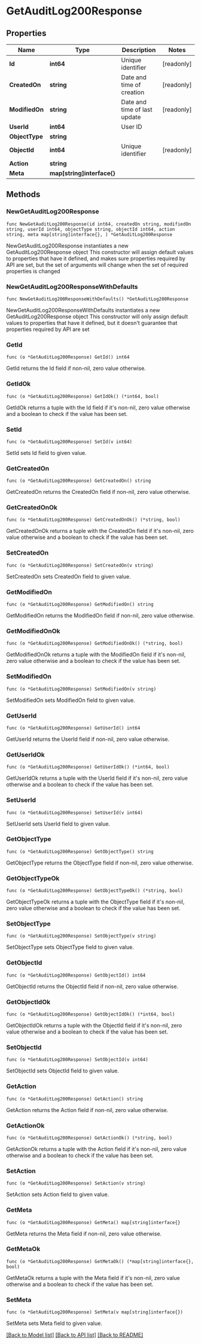# GetAuditLog200Response

## Properties

Name | Type | Description | Notes
------------ | ------------- | ------------- | -------------
**Id** | **int64** | Unique identifier | [readonly] 
**CreatedOn** | **string** | Date and time of creation | [readonly] 
**ModifiedOn** | **string** | Date and time of last update | [readonly] 
**UserId** | **int64** | User ID | 
**ObjectType** | **string** |  | 
**ObjectId** | **int64** | Unique identifier | [readonly] 
**Action** | **string** |  | 
**Meta** | **map[string]interface{}** |  | 

## Methods

### NewGetAuditLog200Response

`func NewGetAuditLog200Response(id int64, createdOn string, modifiedOn string, userId int64, objectType string, objectId int64, action string, meta map[string]interface{}, ) *GetAuditLog200Response`

NewGetAuditLog200Response instantiates a new GetAuditLog200Response object
This constructor will assign default values to properties that have it defined,
and makes sure properties required by API are set, but the set of arguments
will change when the set of required properties is changed

### NewGetAuditLog200ResponseWithDefaults

`func NewGetAuditLog200ResponseWithDefaults() *GetAuditLog200Response`

NewGetAuditLog200ResponseWithDefaults instantiates a new GetAuditLog200Response object
This constructor will only assign default values to properties that have it defined,
but it doesn't guarantee that properties required by API are set

### GetId

`func (o *GetAuditLog200Response) GetId() int64`

GetId returns the Id field if non-nil, zero value otherwise.

### GetIdOk

`func (o *GetAuditLog200Response) GetIdOk() (*int64, bool)`

GetIdOk returns a tuple with the Id field if it's non-nil, zero value otherwise
and a boolean to check if the value has been set.

### SetId

`func (o *GetAuditLog200Response) SetId(v int64)`

SetId sets Id field to given value.


### GetCreatedOn

`func (o *GetAuditLog200Response) GetCreatedOn() string`

GetCreatedOn returns the CreatedOn field if non-nil, zero value otherwise.

### GetCreatedOnOk

`func (o *GetAuditLog200Response) GetCreatedOnOk() (*string, bool)`

GetCreatedOnOk returns a tuple with the CreatedOn field if it's non-nil, zero value otherwise
and a boolean to check if the value has been set.

### SetCreatedOn

`func (o *GetAuditLog200Response) SetCreatedOn(v string)`

SetCreatedOn sets CreatedOn field to given value.


### GetModifiedOn

`func (o *GetAuditLog200Response) GetModifiedOn() string`

GetModifiedOn returns the ModifiedOn field if non-nil, zero value otherwise.

### GetModifiedOnOk

`func (o *GetAuditLog200Response) GetModifiedOnOk() (*string, bool)`

GetModifiedOnOk returns a tuple with the ModifiedOn field if it's non-nil, zero value otherwise
and a boolean to check if the value has been set.

### SetModifiedOn

`func (o *GetAuditLog200Response) SetModifiedOn(v string)`

SetModifiedOn sets ModifiedOn field to given value.


### GetUserId

`func (o *GetAuditLog200Response) GetUserId() int64`

GetUserId returns the UserId field if non-nil, zero value otherwise.

### GetUserIdOk

`func (o *GetAuditLog200Response) GetUserIdOk() (*int64, bool)`

GetUserIdOk returns a tuple with the UserId field if it's non-nil, zero value otherwise
and a boolean to check if the value has been set.

### SetUserId

`func (o *GetAuditLog200Response) SetUserId(v int64)`

SetUserId sets UserId field to given value.


### GetObjectType

`func (o *GetAuditLog200Response) GetObjectType() string`

GetObjectType returns the ObjectType field if non-nil, zero value otherwise.

### GetObjectTypeOk

`func (o *GetAuditLog200Response) GetObjectTypeOk() (*string, bool)`

GetObjectTypeOk returns a tuple with the ObjectType field if it's non-nil, zero value otherwise
and a boolean to check if the value has been set.

### SetObjectType

`func (o *GetAuditLog200Response) SetObjectType(v string)`

SetObjectType sets ObjectType field to given value.


### GetObjectId

`func (o *GetAuditLog200Response) GetObjectId() int64`

GetObjectId returns the ObjectId field if non-nil, zero value otherwise.

### GetObjectIdOk

`func (o *GetAuditLog200Response) GetObjectIdOk() (*int64, bool)`

GetObjectIdOk returns a tuple with the ObjectId field if it's non-nil, zero value otherwise
and a boolean to check if the value has been set.

### SetObjectId

`func (o *GetAuditLog200Response) SetObjectId(v int64)`

SetObjectId sets ObjectId field to given value.


### GetAction

`func (o *GetAuditLog200Response) GetAction() string`

GetAction returns the Action field if non-nil, zero value otherwise.

### GetActionOk

`func (o *GetAuditLog200Response) GetActionOk() (*string, bool)`

GetActionOk returns a tuple with the Action field if it's non-nil, zero value otherwise
and a boolean to check if the value has been set.

### SetAction

`func (o *GetAuditLog200Response) SetAction(v string)`

SetAction sets Action field to given value.


### GetMeta

`func (o *GetAuditLog200Response) GetMeta() map[string]interface{}`

GetMeta returns the Meta field if non-nil, zero value otherwise.

### GetMetaOk

`func (o *GetAuditLog200Response) GetMetaOk() (*map[string]interface{}, bool)`

GetMetaOk returns a tuple with the Meta field if it's non-nil, zero value otherwise
and a boolean to check if the value has been set.

### SetMeta

`func (o *GetAuditLog200Response) SetMeta(v map[string]interface{})`

SetMeta sets Meta field to given value.



[[Back to Model list]](../README.md#documentation-for-models) [[Back to API list]](../README.md#documentation-for-api-endpoints) [[Back to README]](../README.md)


